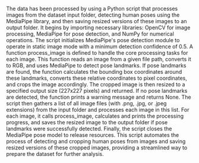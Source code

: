 The data has been processed by using a Python script that processes images from the dataset input folder, detecting human poses using the MediaPipe library, and then saving resized versions of these images to an output folder. It begins by importing necessary libraries: OpenCV for image processing, MediaPipe for pose detection, and NumPy for numerical operations. The script initializes MediaPipe's pose detection module to operate in static image mode with a minimum detection confidence of 0.5. A function process_image is defined to handle the core processing tasks for each image. This function reads an image from a given file path, converts it to RGB, and uses MediaPipe to detect pose landmarks. If pose landmarks are found, the function calculates the bounding box coordinates around these landmarks, converts these relative coordinates to pixel coordinates, and crops the image accordingly. The cropped image is then resized to a specified output size (227x227 pixels) and returned. If no pose landmarks are detected, the function prints a warning message and returns None. The script then gathers a list of all image files (with .png, .jpg, or .jpeg extensions) from the input folder and processes each image in this list. For each image, it calls process_image, calculates and prints the processing progress, and saves the resized image to the output folder if pose landmarks were successfully detected. Finally, the script closes the MediaPipe pose model to release resources. This script automates the process of detecting and cropping human poses from images and saving resized versions of these cropped images, providing a streamlined way to prepare the dataset for further analysis.
